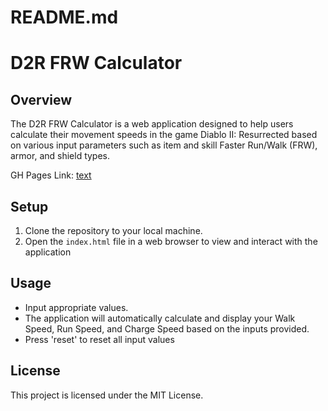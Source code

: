 # README.md

# D2R FRW Calculator

## Overview
The D2R FRW Calculator is a web application designed to help users calculate their movement speeds in the game Diablo II: Resurrected based on various input parameters such as item and skill Faster Run/Walk (FRW), armor, and shield types.

GH Pages Link:
[text](https://daanno2.github.io/D2R_FRW_Calc/)

## Setup
1. Clone the repository to your local machine.
2. Open the `index.html` file in a web browser to view and interact with the application

## Usage
- Input appropriate values.
- The application will automatically calculate and display your Walk Speed, Run Speed, and Charge Speed based on the inputs provided.
- Press 'reset' to reset all input values

## License
This project is licensed under the MIT License.